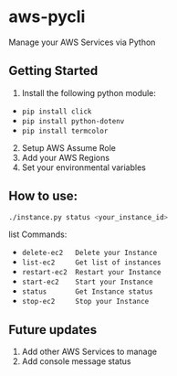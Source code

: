 aws-pycli
==============================

Manage your AWS Services via Python

Getting Started
------------

1. Install the following python module:
- `pip install click`
- `pip install python-dotenv`
- `pip install termcolor`

2. Setup AWS Assume Role
3. Add your AWS Regions
4. Set your environmental variables

How to use:
------------
```sh
./instance.py status <your_instance_id>
```

list Commands:
- `delete-ec2   Delete your Instance`
- `list-ec2     Get list of instances`
- `restart-ec2  Restart your Instance`
- `start-ec2    Start your Instance`
- `status       Get Instance status`
- `stop-ec2     Stop your Instance`


Future updates
------------
1. Add other AWS Services to manage
2. Add console message status